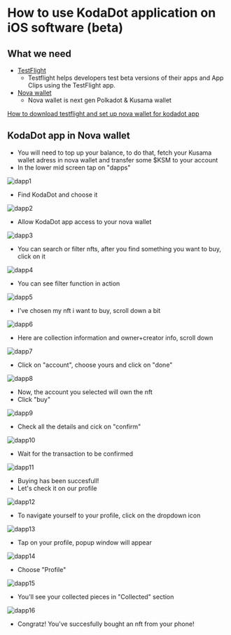 # How to use KodaDot application on iOS software (beta)

## What we need

- [TestFlight](https://testflight.apple.com/) 
    - Testflight helps developers test beta versions of their apps and App Clips using the TestFlight app.
- [Nova wallet](https://novawallet.io/) 
    - Nova wallet is next gen Polkadot & Kusama wallet

[How to download testflight and set up nova wallet for kodadot app](how-to-testflight-and-nova-setup.md)

## KodaDot app in Nova wallet

- You will need to top up your balance, to do that, fetch your Kusama wallet adress in nova wallet and transfer some $KSM to your account
- In the lower mid screen tap on "dapps"

![dapp1](/novawallet-kodadot-dapp/nova_2520.png)

- Find KodaDot and choose it

![dapp2](/novawallet-kodadot-dapp/nova_2521.png)

- Allow KodaDot app access to your nova wallet

![dapp3](/novawallet-kodadot-dapp/nova_2522.png)

- You can search or filter nfts, after you find something you want to buy, click on it

![dapp4](/novawallet-kodadot-dapp/nova_2523.png)

- You can see filter function in action

![dapp5](/novawallet-kodadot-dapp/nova_2524.png)

- I've chosen my nft i want to buy, scroll down a bit

![dapp6](/novawallet-kodadot-dapp/nova_2525.png)

- Here are collection information and owner+creator info, scroll down

![dapp7](/novawallet-kodadot-dapp/nova_2526.png)

- Click on "account", choose yours and click on "done"

![dapp8](/novawallet-kodadot-dapp/nova_2527.png)

- Now, the account you selected will own the nft
- Click "buy"

![dapp9](/novawallet-kodadot-dapp/nova_2528.png)

- Check all the details and cick on "confirm"

![dapp10](/novawallet-kodadot-dapp/nova_2529.png)

- Wait for the transaction to be confirmed

![dapp11](/novawallet-kodadot-dapp/nova_2530.png)

- Buying has been succesfull!
- Let's check it on our profile

![dapp12](/novawallet-kodadot-dapp/nova_2531.png)

- To navigate yourself to your profile, click  on the dropdown icon

![dapp13](/novawallet-kodadot-dapp/nova_2532.png)

- Tap on your profile, popup window will appear

![dapp14](/novawallet-kodadot-dapp/nova_2533.png)

- Choose "Profile"

![dapp15](/novawallet-kodadot-dapp/nova_2534.png)

- You'll see your collected pieces in "Collected" section

![dapp16](/novawallet-kodadot-dapp/nova_2535.png)

- Congratz! You've succesfully bought an nft from your phone!





